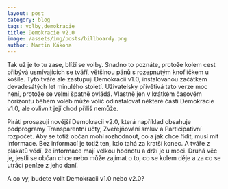 ```yaml
---
layout: post
category: blog
tags: volby,demokracie
title: Demokracie v2.0
image: /assets/img/posts/billboardy.png
author: Martin Kákona
---
```


Tak už je to tu zase, blíží se volby.
Snadno to poznáte, protože kolem cest přibývá usmívajících se tváří, většinou pánů s rozepnutým knoflíčkem u košile.
Tyto tváře ale zastupují Demokracii v1.0, instalovanou začátkem devadesátých let minulého století.
Uživatelsky přívětivá tato verze moc není, protože se velmi špatně ovládá.
Vlastně jen v krátkém časovém horizontu během voleb může volič odinstalovat některé části Demokracie v1.0, ale ovlivnit její chod příliš nemůže.

Piráti prosazují novější Demokracii v2.0, která například obsahuje podprogramy Transparentní účty, Zveřejňování smluv a Participativní rozpočet.
Aby se totiž občan mohl rozhodnout, co a jak chce řídit, musí mít informace.
Bez informací je totiž ten, kdo tahá za kratší konec.
A tváře z plakátů vědí, že informace mají velkou hodnotu a drží je u moci.
Druhá věc je, jestli se občan chce nebo může zajímat o to, co se kolem děje a za co se utrácí peníze z jeho daní.

A co vy, budete volit Demokracii v1.0 nebo v2.0?
